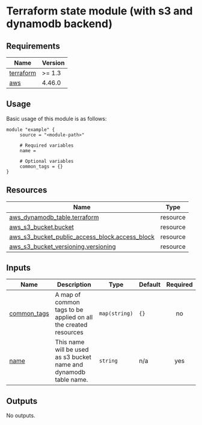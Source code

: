 # Terraform state module (with s3 and dynamodb backend)

<!-- BEGIN_TF_DOCS -->
## Requirements

| Name | Version |
|------|---------|
| <a name="requirement_terraform"></a> [terraform](#requirement\_terraform) | >= 1.3 |
| <a name="requirement_aws"></a> [aws](#requirement\_aws) | 4.46.0 |
## Usage
Basic usage of this module is as follows:
```hcl
module "example" {
	 source = "<module-path>"

	 # Required variables
	 name = 

	 # Optional variables
	 common_tags = {}
}
```
## Resources

| Name | Type |
|------|------|
| [aws_dynamodb_table.terraform](https://registry.terraform.io/providers/hashicorp/aws/4.46.0/docs/resources/dynamodb_table) | resource |
| [aws_s3_bucket.bucket](https://registry.terraform.io/providers/hashicorp/aws/4.46.0/docs/resources/s3_bucket) | resource |
| [aws_s3_bucket_public_access_block.access_block](https://registry.terraform.io/providers/hashicorp/aws/4.46.0/docs/resources/s3_bucket_public_access_block) | resource |
| [aws_s3_bucket_versioning.versioning](https://registry.terraform.io/providers/hashicorp/aws/4.46.0/docs/resources/s3_bucket_versioning) | resource |
## Inputs

| Name | Description | Type | Default | Required |
|------|-------------|------|---------|:--------:|
| <a name="input_common_tags"></a> [common\_tags](#input\_common\_tags) | A map of common tags to be applied on all the created resources | `map(string)` | `{}` | no |
| <a name="input_name"></a> [name](#input\_name) | This name will be used as s3 bucket name and dynamodb table name. | `string` | n/a | yes |
## Outputs

No outputs.
<!-- END_TF_DOCS -->